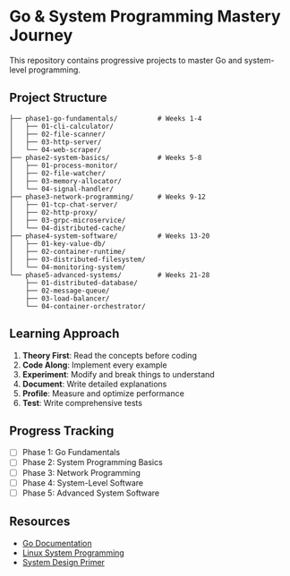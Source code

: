 # Go & System Programming Mastery Journey

This repository contains progressive projects to master Go and system-level programming.

## Project Structure

```
├── phase1-go-fundamentals/          # Weeks 1-4
│   ├── 01-cli-calculator/
│   ├── 02-file-scanner/
│   ├── 03-http-server/
│   └── 04-web-scraper/
├── phase2-system-basics/            # Weeks 5-8
│   ├── 01-process-monitor/
│   ├── 02-file-watcher/
│   ├── 03-memory-allocator/
│   └── 04-signal-handler/
├── phase3-network-programming/      # Weeks 9-12
│   ├── 01-tcp-chat-server/
│   ├── 02-http-proxy/
│   ├── 03-grpc-microservice/
│   └── 04-distributed-cache/
├── phase4-system-software/          # Weeks 13-20
│   ├── 01-key-value-db/
│   ├── 02-container-runtime/
│   ├── 03-distributed-filesystem/
│   └── 04-monitoring-system/
└── phase5-advanced-systems/         # Weeks 21-28
    ├── 01-distributed-database/
    ├── 02-message-queue/
    ├── 03-load-balancer/
    └── 04-container-orchestrator/
```

## Learning Approach

1. **Theory First**: Read the concepts before coding
2. **Code Along**: Implement every example
3. **Experiment**: Modify and break things to understand
4. **Document**: Write detailed explanations
5. **Profile**: Measure and optimize performance
6. **Test**: Write comprehensive tests

## Progress Tracking

- [ ] Phase 1: Go Fundamentals
- [ ] Phase 2: System Programming Basics  
- [ ] Phase 3: Network Programming
- [ ] Phase 4: System-Level Software
- [ ] Phase 5: Advanced System Software

## Resources

- [Go Documentation](https://golang.org/doc/)
- [Linux System Programming](https://man7.org/tlpi/)
- [System Design Primer](https://github.com/donnemartin/system-design-primer)
